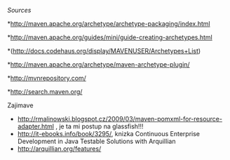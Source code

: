 _Sources_

*http://maven.apache.org/archetype/archetype-packaging/index.html

*http://maven.apache.org/guides/mini/guide-creating-archetypes.html

*(http://docs.codehaus.org/display/MAVENUSER/Archetypes+List)

*http://maven.apache.org/archetype/maven-archetype-plugin/

*http://mvnrepository.com/

*http://search.maven.org/


Zajimave 
- http://rmalinowski.blogspot.cz/2009/03/maven-pomxml-for-resource-adapter.html , je ta mi postup na glassfish!!!
- http://it-ebooks.info/book/3295/, knizka Continuous Enterprise Development in Java
Testable Solutions with Arquillian 
- http://arquillian.org/features/
